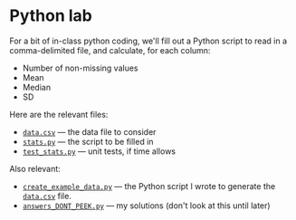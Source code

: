 # Python lab

For a bit of in-class python coding, we'll fill out a Python script to
read in a comma-delimited file, and calculate, for each column:

- Number of non-missing values
- Mean
- Median
- SD

Here are the relevant files:

- [`data.csv`](data.csv) &mdash; the data file to consider
- [`stats.py`](stats.py) &mdash; the script to be filled in
- [`test_stats.py`](test_stats.py) &mdash; unit tests, if time allows

Also relevant:

- [`create_example_data.py`](create_example_data.py) &mdash; the Python script I wrote to
  generate the [`data.csv`](data.csv) file.
- [`answers_DONT_PEEK.py`](answers_DONT_PEEK.py) &mdash; my solutions
  (don't look at this until later)
